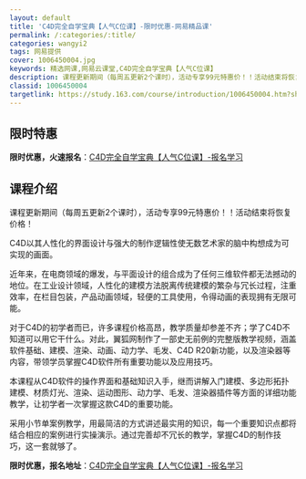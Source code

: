```yaml
---
layout: default
title: 'C4D完全自学宝典【人气C位课】-限时优惠-网易精品课'
permalink: /:categories/:title/
categories: wangyi2
tags: 网易提供
cover: 1006450004.jpg
keywords: 精选网课,网易云课堂,C4D完全自学宝典【人气C位课】
description: 课程更新期间（每周五更新2个课时），活动专享99元特惠价！！活动结束将恢复价格！C4D以其人性化的界面设计与强大的制作逻
classid: 1006450004
targetlink: https://study.163.com/course/introduction/1006450004.htm?share=1&shareId=1025206652&utm_campaign=share&utm_medium=iphoneShare&utm_source=&utm_u=1025206652
---
```


## 限时特惠

**限时优惠，火速报名**：[C4D完全自学宝典【人气C位课】-报名学习](https://study.163.com/course/introduction/1006450004.htm?share=1&shareId=1025206652&utm_campaign=share&utm_medium=iphoneShare&utm_source=&utm_u=1025206652)

## 课程介绍

课程更新期间（每周五更新2个课时），活动专享99元特惠价！！活动结束将恢复价格！



C4D以其人性化的界面设计与强大的制作逻辑性使无数艺术家的脑中构想成为可实现的画面。



近年来，在电商领域的爆发，与平面设计的组合成为了任何三维软件都无法撼动的地位。在工业设计领域，人性化的建模方法脱离传统建模的繁杂与冗长过程，注重效率，在栏目包装，产品动画领域，轻便的工具使用，令得动画的表现拥有无限可能。



对于C4D的初学者而已，许多课程价格高昂，教学质量却参差不齐；学了C4D不知道可以用它干什么。对此，翼狐网制作了一部史无前例的完整版教学视频，涵盖软件基础、建模、渲染、动画、动力学、毛发、C4D R20新功能，以及渲染器等内容，带领学员掌握C4D软件所有重要功能以及应用技巧。



本课程从C4D软件的操作界面和基础知识入手，继而讲解入门建模、多边形拓扑建模、材质灯光、渲染、运动图形、动力学、毛发、渲染器插件等方面的详细功能教学，让初学者一次掌握这款C4D的重要功能。



采用小节单案例教学，用最简洁的方式讲述最实用的知识，每一个重要知识点都将结合相应的案例进行实操演示。通过完善却不冗长的教学，掌握C4D的制作技巧，这一套就够了。

**限时优惠，报名地址**：[C4D完全自学宝典【人气C位课】-报名学习](https://study.163.com/course/introduction/1006450004.htm?share=1&shareId=1025206652&utm_campaign=share&utm_medium=iphoneShare&utm_source=&utm_u=1025206652)

